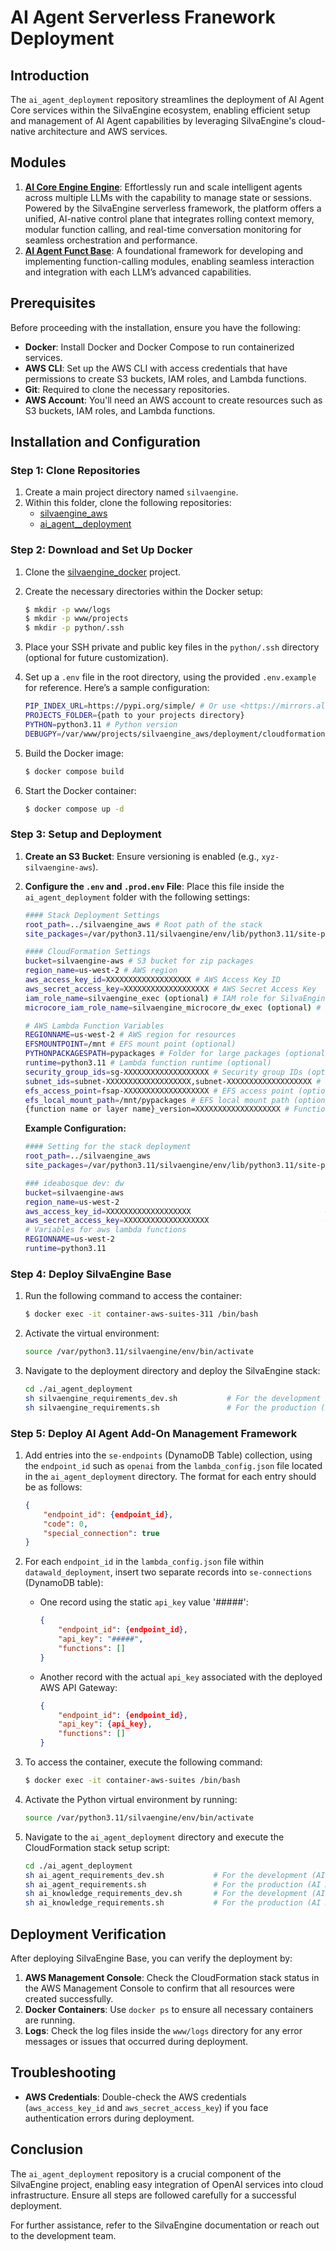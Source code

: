 # AI Agent Serverless Franework Deployment

## Introduction

The `ai_agent_deployment` repository streamlines the deployment of AI Agent Core services within the SilvaEngine ecosystem, enabling efficient setup and management of AI Agent capabilities by leveraging SilvaEngine's cloud-native architecture and AWS services.

## Modules
1. [**AI Core Engine Engine**](https://github.com/ideabosque/ai_agent_core_engine): Effortlessly run and scale intelligent agents across multiple LLMs with the capability to manage state or sessions. Powered by the SilvaEngine serverless framework, the platform offers a unified, AI-native control plane that integrates rolling context memory, modular function calling, and real-time conversation monitoring for seamless orchestration and performance.
2. [**AI Agent Funct Base**](https://github.com/ideabosque/ai_agent_funct_base): A foundational framework for developing and implementing function-calling modules, enabling seamless interaction and integration with each LLM’s advanced capabilities.

## Prerequisites

Before proceeding with the installation, ensure you have the following:

- **Docker**: Install Docker and Docker Compose to run containerized services.
- **AWS CLI**: Set up the AWS CLI with access credentials that have permissions to create S3 buckets, IAM roles, and Lambda functions.
- **Git**: Required to clone the necessary repositories.
- **AWS Account**: You'll need an AWS account to create resources such as S3 buckets, IAM roles, and Lambda functions.

## Installation and Configuration

### Step 1: Clone Repositories

1. Create a main project directory named `silvaengine`.
2. Within this folder, clone the following repositories:
   - [silvaengine\_aws](https://github.com/ideabosque/silvaengine_aws)
   - [ai\_agent_\_deployment](https://github.com/ideabosque/ai_agent_deployment)

### Step 2: Download and Set Up Docker

1. Clone the [silvaengine\_docker](https://github.com/ideabosque/silvaengine_docker) project.

2. Create the necessary directories within the Docker setup:

   ```bash
   $ mkdir -p www/logs
   $ mkdir -p www/projects
   $ mkdir -p python/.ssh
   ```

3. Place your SSH private and public key files in the `python/.ssh` directory (optional for future customization).

4. Set up a `.env` file in the root directory, using the provided `.env.example` for reference. Here’s a sample configuration:

   ```bash
   PIP_INDEX_URL=https://pypi.org/simple/ # Or use <https://mirrors.aliyun.com/pypi/simple/> for users in China
   PROJECTS_FOLDER={path to your projects directory}
   PYTHON=python3.11 # Python version
   DEBUGPY=/var/www/projects/silvaengine_aws/deployment/cloudformation_stack.py # Debug Python file path
   ```

5. Build the Docker image:

   ```bash
   $ docker compose build
   ```

6. Start the Docker container:

   ```bash
   $ docker compose up -d
   ```

### Step 3: Setup and Deployment

1. **Create an S3 Bucket**: Ensure versioning is enabled (e.g., `xyz-silvaengine-aws`).
2. **Configure the ********`.env`******** and ********`.prod.env`********  File**: Place this file inside the `ai_agent_deployment` folder with the following settings:
   ```bash
   #### Stack Deployment Settings
   root_path=../silvaengine_aws # Root path of the stack
   site_packages=/var/python3.11/silvaengine/env/lib/python3.11/site-packages # Python packages path

   #### CloudFormation Settings
   bucket=silvaengine-aws # S3 bucket for zip packages
   region_name=us-west-2 # AWS region
   aws_access_key_id=XXXXXXXXXXXXXXXXXXX # AWS Access Key ID
   aws_secret_access_key=XXXXXXXXXXXXXXXXXXX # AWS Secret Access Key
   iam_role_name=silvaengine_exec (optional) # IAM role for SilvaEngine Base.
   microcore_iam_role_name=silvaengine_microcore_dw_exec (optional) # IAM role for silvaEngine microcore.

   # AWS Lambda Function Variables
   REGIONNAME=us-west-2 # AWS region for resources
   EFSMOUNTPOINT=/mnt # EFS mount point (optional)
   PYTHONPACKAGESPATH=pypackages # Folder for large packages (optional)
   runtime=python3.11 # Lambda function runtime (optional)
   security_group_ids=sg-XXXXXXXXXXXXXXXXXXX # Security group IDs (optional)
   subnet_ids=subnet-XXXXXXXXXXXXXXXXXXX,subnet-XXXXXXXXXXXXXXXXXXX # Subnet IDs (optional)
   efs_access_point=fsap-XXXXXXXXXXXXXXXXXXX # EFS access point (optional)
   efs_local_mount_path=/mnt/pypackages # EFS local mount path (optional)
   {function name or layer name}_version=XXXXXXXXXXXXXXXXXXX # Function or layer version (optional)
   ```

    **Example Configuration:**

    ```bash
    #### Setting for the stack deployment
    root_path=../silvaengine_aws                                                # The root path of the stack.
    site_packages=/var/python3.11/silvaengine/env/lib/python3.11/site-packages    # The path of the python packages.

    ### ideabosque dev: dw
    bucket=silvaengine-aws                                              # The S3 bucket to store the zip packages.
    region_name=us-west-2                                               # The AWS region.
    aws_access_key_id=XXXXXXXXXXXXXXXXXXX                              # AWS ACCESS KEY ID.
    aws_secret_access_key=XXXXXXXXXXXXXXXXXXX                          # AWS SECRET ACCESS KEY.
    # Variables for aws lambda functions
    REGIONNAME=us-west-2                                                # Region for resources, tasks, and workers.
    runtime=python3.11
    ```

### Step 4: Deploy SilvaEngine Base

1. Run the following command to access the container:

   ```bash
   $ docker exec -it container-aws-suites-311 /bin/bash
   ```

2. Activate the virtual environment:

   ```bash
   source /var/python3.11/silvaengine/env/bin/activate
   ```

3. Navigate to the deployment directory and deploy the SilvaEngine stack:

   ```bash
   cd ./ai_agent_deployment
   sh silvaengine_requirements_dev.sh           # For the development (SilvaEngine).
   sh silvaengine_requirements.sh               # For the production (SilvaEngine).
   ```

### Step 5: Deploy AI Agent Add-On Management Framework

1. Add entries into the `se-endpoints` (DynamoDB Table) collection, using the `endpoint_id` such as `openai` from the `lambda_config.json` file located in the `ai_agent_deployment` directory. The format for each entry should be as follows:

   ```json
   {
       "endpoint_id": {endpoint_id},
       "code": 0,
       "special_connection": true
   }
   ```

2. For each `endpoint_id` in the `lambda_config.json` file within `datawald_deployment`, insert two separate records into `se-connections` (DynamoDB table):

   - One record using the static `api_key` value '#####':

     ```json
     {
         "endpoint_id": {endpoint_id},
         "api_key": "#####",
         "functions": []
     }
     ```

   - Another record with the actual `api_key` associated with the deployed AWS API Gateway:

     ```json
     {
         "endpoint_id": {endpoint_id},
         "api_key": {api_key},
         "functions": []
     }
     ```

3. To access the container, execute the following command:

   ```bash
   $ docker exec -it container-aws-suites /bin/bash
   ```

4. Activate the Python virtual environment by running:

   ```bash
   source /var/python3.11/silvaengine/env/bin/activate
   ```

5. Navigate to the `ai_agent_deployment` directory and execute the CloudFormation stack setup script:

   ```bash
   cd ./ai_agent_deployment
   sh ai_agent_requirements_dev.sh           # For the development (AI Agent Core Engine).
   sh ai_agent_requirements.sh               # For the production (AI Agent Core Engine).
   sh ai_knowledge_requirements_dev.sh       # For the development (AI Knowledge Engine).
   sh ai_knowledge_requirements.sh           # For the production (AI Knowledge Engine).
   ```

## Deployment Verification

After deploying SilvaEngine Base, you can verify the deployment by:

1. **AWS Management Console**: Check the CloudFormation stack status in the AWS Management Console to confirm that all resources were created successfully.
2. **Docker Containers**: Use `docker ps` to ensure all necessary containers are running.
3. **Logs**: Check the log files inside the `www/logs` directory for any error messages or issues that occurred during deployment.

## Troubleshooting

- **AWS Credentials**: Double-check the AWS credentials (`aws_access_key_id` and `aws_secret_access_key`) if you face authentication errors during deployment.

## Conclusion

The `ai_agent_deployment` repository is a crucial component of the SilvaEngine project, enabling easy integration of OpenAI services into cloud infrastructure. Ensure all steps are followed carefully for a successful deployment.

For further assistance, refer to the SilvaEngine documentation or reach out to the development team.


